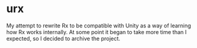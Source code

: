 # urx
My attempt to rewrite Rx to be compatible with Unity as a way of learning how Rx works internally. At some point it began to take more time than I expected, so I decided to archive the project.
